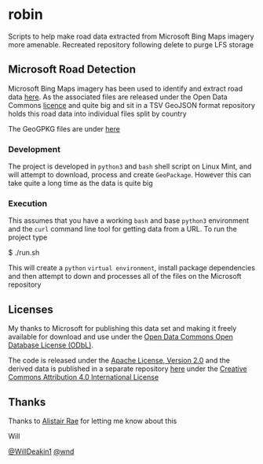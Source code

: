 # robin
Scripts to help make road data extracted from Microsoft Bing Maps imagery more amenable. Recreated repository following delete to purge LFS storage

## Microsoft Road Detection

Microsoft Bing Maps imagery has been used to identify and extract road data [here](https://github.com/microsoft/RoadDetections). As the associated files are released under the Open Data Commons [licence](https://opendatacommons.org/licenses/odbl/) and quite big and sit in a TSV GeoJSON format repository holds this road data into individual files split by country

The GeoGPKG files are under [here](https://github.com/anisotropi4/shambles/tree/main/transport-network)

### Development

The project is developed in `python3` and `bash` shell script on Linux Mint, and will attempt to download, process and create `GeoPackage`. However this can take quite a long time as the data is quite big

### Execution

This assumes that you have a working `bash` and base `python3` environment and the `curl` command line tool for getting data from a URL. To run the project type

   $ ./run.sh

This will create a `python` `virtual environment`, install package dependencies and then attempt to down and processes all of the files on the Microsoft repository

## Licenses

My thanks to Microsoft for publishing this data set and making it freely available for download and use under the [Open Data Commons Open Database License (ODbL)](https://opendatacommons.org/licenses/odbl).

The code is released under the [Apache License, Version 2.0](https://www.apache.org/licenses/LICENSE-2.0.html) and the derived data is published in a separate repository [here](https://github.com/anisotropi4/shambles/tree/main/transport-network) under the [Creative Commons Attribution 4.0 International License](http://creativecommons.org/licenses/)

## Thanks 

Thanks to [Alistair Rae](https://twitter.com/undertheraedar) for letting me know about this

Will

[@WillDeakin1](https://twitter.com/WillDeakin1)
[@wnd](https://fosstodon.org/@wnd)




 

